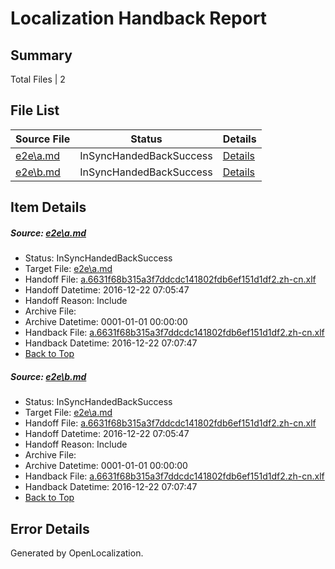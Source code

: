 # <a name='report-top'></a> Localization Handback Report

## Summary
 Total Files | 2

## File List
 Source File | Status | Details 
 ----------- | ------ | ------- 
 [e2e\a.md](https://github.com/OpenLocalizationTestOrg/ol-test0/blob/f642ad64197c839ba0cd1ead87bca9e61c364f8c/e2e/a.md) | InSyncHandedBackSuccess | [Details](#a909ddc359898e0286c1f5e697882ae1bc1325091)
 [e2e\b.md](https://github.com/OpenLocalizationTestOrg/ol-test0/blob/f642ad64197c839ba0cd1ead87bca9e61c364f8c/e2e/b.md) | InSyncHandedBackSuccess | [Details](#a909ddc359898e0286c1f5e697882ae1bc1325092)

## Item Details
##### <a name='a909ddc359898e0286c1f5e697882ae1bc1325091'></a> Source: [e2e\a.md](https://github.com/OpenLocalizationTestOrg/ol-test0/blob/f642ad64197c839ba0cd1ead87bca9e61c364f8c/e2e/a.md)
* Status: InSyncHandedBackSuccess
* Target File: [e2e\a.md](https://github.com/OpenLocalizationTestOrg/ol-test0-zhcn/blob/6e4080a89981302bc70fce9bbc30b791ec783573/e2e/a.md)
* Handoff File: [a.6631f68b315a3f7ddcdc141802fdb6ef151d1df2.zh-cn.xlf](https://github.com/OpenLocalizationTestOrg/ol-test0-handoff/blob/09a30a483967f08b37fd6aecdb5eba5bc9af4688/ol-handoff/OpenLocalizationTestOrg/ol-test0-zhcn/shujia/ht/a.6631f68b315a3f7ddcdc141802fdb6ef151d1df2.zh-cn.xlf)
* Handoff Datetime: 2016-12-22 07:05:47
* Handoff Reason: Include
* Archive File: 
* Archive Datetime: 0001-01-01 00:00:00
* Handback File: [a.6631f68b315a3f7ddcdc141802fdb6ef151d1df2.zh-cn.xlf](https://github.com/OpenLocalizationTestOrg/ol-test0-handback/blob/3cadaf454dbbeffb1f9af167daa9eb73ba4ade70/ol-handback/OpenLocalizationTestOrg/ol-test0-zhcn/shujia/ht/a.6631f68b315a3f7ddcdc141802fdb6ef151d1df2.zh-cn.xlf)
* Handback Datetime: 2016-12-22 07:07:47
* [Back to Top](#report-top)

##### <a name='a909ddc359898e0286c1f5e697882ae1bc1325092'></a> Source: [e2e\b.md](https://github.com/OpenLocalizationTestOrg/ol-test0/blob/f642ad64197c839ba0cd1ead87bca9e61c364f8c/e2e/b.md)
* Status: InSyncHandedBackSuccess
* Target File: [e2e\a.md](https://github.com/OpenLocalizationTestOrg/ol-test0-zhcn/blob/6e4080a89981302bc70fce9bbc30b791ec783573/e2e/a.md)
* Handoff File: [a.6631f68b315a3f7ddcdc141802fdb6ef151d1df2.zh-cn.xlf](https://github.com/OpenLocalizationTestOrg/ol-test0-handoff/blob/09a30a483967f08b37fd6aecdb5eba5bc9af4688/ol-handoff/OpenLocalizationTestOrg/ol-test0-zhcn/shujia/ht/a.6631f68b315a3f7ddcdc141802fdb6ef151d1df2.zh-cn.xlf)
* Handoff Datetime: 2016-12-22 07:05:47
* Handoff Reason: Include
* Archive File: 
* Archive Datetime: 0001-01-01 00:00:00
* Handback File: [a.6631f68b315a3f7ddcdc141802fdb6ef151d1df2.zh-cn.xlf](https://github.com/OpenLocalizationTestOrg/ol-test0-handback/blob/3cadaf454dbbeffb1f9af167daa9eb73ba4ade70/ol-handback/OpenLocalizationTestOrg/ol-test0-zhcn/shujia/ht/a.6631f68b315a3f7ddcdc141802fdb6ef151d1df2.zh-cn.xlf)
* Handback Datetime: 2016-12-22 07:07:47
* [Back to Top](#report-top)


## Error Details

Generated by OpenLocalization.
